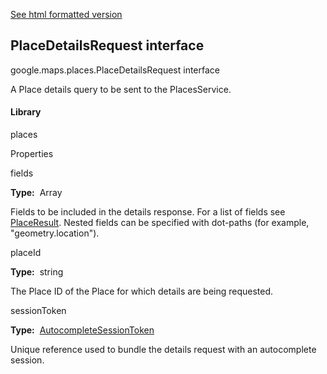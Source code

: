 [See html formatted version](https://huasofoundries.github.io/google-maps-documentation/PlaceDetailsRequest.html)


PlaceDetailsRequest interface
-----------------------------

google.maps.places.PlaceDetailsRequest interface

A Place details query to be sent to the PlacesService.

#### Library

places

Properties

fields

**Type:**  Array<string>

Fields to be included in the details response. For a list of fields see [PlaceResult](https://github.com/amenadiel/google-maps-documentation/blob/master/docs/PlaceResult.md). Nested fields can be specified with dot-paths (for example, "geometry.location").

placeId

**Type:**  string

The Place ID of the Place for which details are being requested.

sessionToken

**Type:**  [AutocompleteSessionToken](https://github.com/amenadiel/google-maps-documentation/blob/master/docs/AutocompleteSessionToken.md)

Unique reference used to bundle the details request with an autocomplete session.